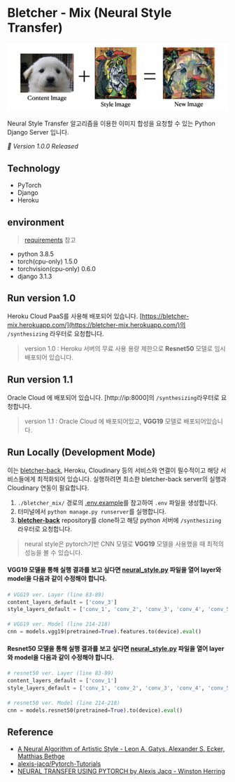 # Bletcher - Mix (Neural Style Transfer)

![image](./README_image/nst_example.jpeg)

Neural Style Transfer 알고리즘을 이용한 이미지 합성을 요청할 수 있는 Python Django Server 입니다.

_🚀 Version 1.0.0 Released_

## Technology

- PyTorch
- Django
- Heroku

## environment

> [requirements](./requirements.txt) 참고

- python 3.8.5
- torch(cpu-only) 1.5.0
- torchvision(cpu-only) 0.6.0
- django 3.1.3

## Run version 1.0

Heroku Cloud PaaS를 사용해 배포되어 있습니다. [https://bletcher-mix.herokuapp.com/](https://bletcher-mix.herokuapp.com/)의 `/synthesizing` 라우터로 요청합니다.

> version 1.0 : Heroku 서버의 무료 사용 용량 제한으로 **Resnet50** 모델로 임시 배포되어 있습니다.

## Run version 1.1

Oracle Cloud 에 배포되어 있습니다. [http://ip:8000]의 `/synthesizing`라우터로 요청합니다.

> version 1.1 : Oracle Cloud 에 배포되어있고, **VGG19** 모델로 배포되어있습니다.

## Run Locally (Development Mode)

이는 [bletcher-back](https://github.com/Bletcher-Project/bletcher-back), Heroku, Cloudinary 등의 서비스와 연결이 필수적이고 해당 서비스들에게 최적화되어 있습니다. 실행하려면 최소한 bletcher-back server의 실행과 Cloudinary 연동이 필요합니다.

1. `./bletcher_mix/` 경로의 [.env.example](./bletcher_mix/.env.example)를 참고하여 `.env` 파일을 생성합니다.
2. 터미널에서 `python manage.py runserver`를 실행합니다.
3. [**bletcher-back**](https://github.com/Bletcher-Project/bletcher-back) repository를 clone하고 해당 python 서버에 `/synthesizing` 라우터로 요청합니다.

> neural style은 pytorch기반 CNN 모델로 **VGG19** 모델을 사용했을 때 최적의 성능을 볼 수 있습니다.

#### VGG19 모델을 통해 실행 결과를 보고 싶다면 [neural_style.py](./api/neural_style.py) 파일을 열어 layer와 model을 다음과 같이 수정해야 합니다.
```python
# VGG19 ver. Layer (line 83-89)
content_layers_default = ['conv_3']
style_layers_default = ['conv_1', 'conv_2', 'conv_3', 'conv_4', 'conv_5']

# VGG19 ver. Model (line 214-218)
cnn = models.vgg19(pretrained=True).features.to(device).eval()
```


#### Resnet50 모델을 통해 실행 결과를 보고 싶다면 [neural_style.py](./api/neural_style.py) 파일을 열어 layer와 model을 다음과 같이 수정해야 합니다.

```python
# resnet50 ver. Layer (line 83-89)
content_layers_default = ['conv_1']
style_layers_default = ['conv_1', 'conv_2', 'conv_3', 'conv_4', 'conv_5']

# resnet50 ver. Model (line 214-218)
cnn = models.resnet50(pretrained=True).to(device).eval()
```

## Reference

- [A Neural Algorithm of Artistic Style - Leon A. Gatys, Alexander S. Ecker, Matthias Bethge](https://arxiv.org/abs/1508.06576)
- [alexis-jacq/Pytorch-Tutorials](https://github.com/alexis-jacq/Pytorch-Tutorials)
- [NEURAL TRANSFER USING PYTORCH by Alexis Jacq - Winston Herring](https://pytorch.org/tutorials/advanced/neural_style_tutorial.html)
